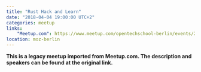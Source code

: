 ```yaml
---
title: "Rust Hack and Learn"
date: "2018-04-04 19:00:00 UTC+2"
categories: meetup 
links:
    "Meetup.com": https://www.meetup.com/opentechschool-berlin/events/247388074/
location: moz-berlin
---
```


<strong>This is a legacy meetup imported from Meetup.com. The description and speakers can be found at the original link.</strong>
